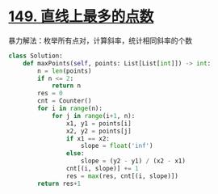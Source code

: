 # [149. 直线上最多的点数](https://leetcode.cn/problems/max-points-on-a-line/)
暴力解法：枚举所有点对，计算斜率，统计相同斜率的个数
```python cnt
class Solution:
    def maxPoints(self, points: List[List[int]]) -> int:
        n = len(points)
        if n <= 2:
            return n
        res = 0
        cnt = Counter()
        for i in range(n):
            for j in range(i+1, n):
                x1, y1 = points[i]
                x2, y2 = points[j]
                if x1 == x2:
                    slope = float('inf')
                else:
                    slope = (y2 - y1) / (x2 - x1)
                cnt[(i, slope)] += 1
                res = max(res, cnt[(i, slope)])
        return res+1
```